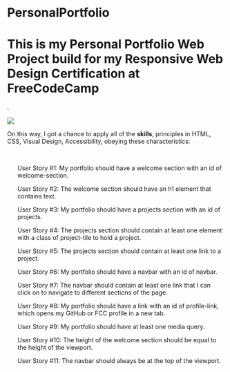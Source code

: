 # PersonalPortfolio

<h1> This is my Personal Portfolio Web Project build for my Responsive Web Design Certification at FreeCodeCamp </h1>. <br>


![](https://media.giphy.com/media/13HgwGsXF0aiGY/giphy.gif)

<p> On this way, I got a chance to apply all of the <b>skills</b>, principles in HTML, CSS, Visual Design, Accessibility, obeying these characteristics:</p><br>

<ol> User Story #1: My portfolio should have a welcome section with an id of welcome-section. </ol>

<ol> User Story #2: The welcome section should have an h1 element that contains text. </ol>

<ol> User Story #3: My portfolio should have a projects section with an id of projects.</ol>

<ol> User Story #4: The projects section should contain at least one element with a class of project-tile to hold a project.</ol>

<ol> User Story #5: The projects section should contain at least one link to a project.</ol>

<ol> User Story #6: My portfolio should have a navbar with an id of navbar.</ol>

<ol> User Story #7: The navbar should contain at least one link that I can click on to navigate to different sections of the page.</ol>

<ol> User Story #8: My portfolio should have a link with an id of profile-link, which opens my GitHub or FCC profile in a new tab.</ol>

<ol> User Story #9: My portfolio should have at least one media query.</ol>

<ol> User Story #10: The height of the welcome section should be equal to the height of the viewport.</ol>

<ol> User Story #11: The navbar should always be at the top of the viewport. </ol>
